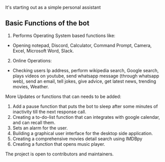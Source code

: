 It's starting out as a simple personal assistant

## Basic Functions of the bot
1. Performs Operating System based functions like:
- Opening notepad, Discord, Calculator, Command Prompt, Camera, Excel, Microsoft Word, Slack.

2. Online Operations:
- Checking users Ip address, perform wikipedia search, Google search, plays videos on youtube, send whatsapp message (through whatsapp web), send an email, tell jokes, give advice, get latest news, trending movies, Weather.


More Updates or functions that can needs to be added:
1. Add a pause function that puts the bot to sleep after some minutes of inactivity till the next response call.
2. Creating a to-do-list function that can integrates with google calendar, and can recall them.
3. Sets an alarm for the user.
4. Building a graphical user interface for the desktop side application.
5. Creating a comprehensive movies detail search using IMDBpy
6. Creating a function that opens music player.



The project is open to contributors and maintainers.